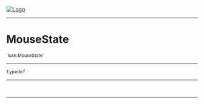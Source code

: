 
[![Logo](../../images/logo.png)](../../api/index.html)

---



<h1>MouseState</h1>
<small>`luxe.MouseState`</small>



---

`typedef`

---

&nbsp;
&nbsp;









---

&nbsp;
&nbsp;
&nbsp;
&nbsp;
